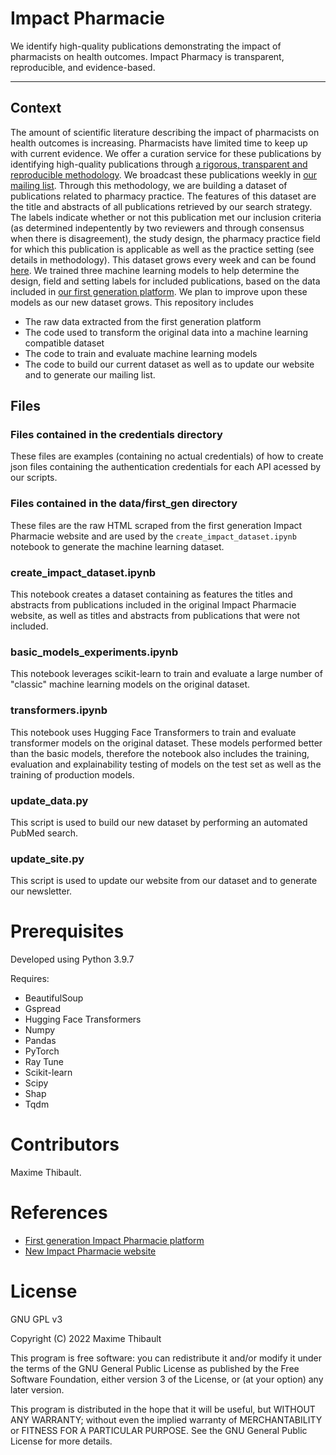 # Impact Pharmacie

We identify high-quality publications demonstrating the impact of pharmacists on health outcomes. Impact Pharmacy is transparent, reproducible, and evidence-based.

---

## Context

The amount of scientific literature describing the impact of pharmacists on health outcomes is increasing. Pharmacists have limited time to keep up with current evidence. We offer a curation service for these publications by identifying high-quality publications through [a rigorous, transparent and reproducible methodology](https://impactpharmacie.net/methodology/). We broadcast these publications weekly in [our mailing list](https://impactpharmacy.net). Through this methodology, we are building a dataset of publications related to pharmacy practice. The features of this dataset are the title and abstracts of all publications retrieved by our search strategy. The labels indicate whether or not this publication met our inclusion criteria (as determined indepentently by two reviewers and through consensus when there is disagreement), the study design, the pharmacy practice field for which this publication is applicable as well as the practice setting (see details in methodology). This dataset grows every week and can be found [here](https://docs.google.com/spreadsheets/d/1Zm_Wx19BhAf-d3MM18hbxyc8us_Irrsloy_YP_5g-Ao/edit?usp=sharing). We trained three machine learning models to help determine the design, field and setting labels for included publications, based on the data included in [our first generation platform](http://impactpharmacie.org). We plan to improve upon these models as our new dataset grows. This repository includes 

- The raw data extracted from the first generation platform
- The code used to transform the original data into a machine learning compatible dataset
- The code to train and evaluate machine learning models
- The code to build our current dataset as well as to update our website and to generate our mailing list.

## Files

### Files contained in the credentials directory

These files are examples (containing no actual credentials) of how to create json files containing the authentication credentials for each API acessed by our scripts.

### Files contained in the data/first_gen directory

These files are the raw HTML scraped from the first generation Impact Pharmacie website and are used by the `create_impact_dataset.ipynb` notebook to generate the machine learning dataset.

### create_impact_dataset.ipynb

This notebook creates a dataset containing as features the titles and abstracts from publications included in the original Impact Pharmacie website, as well as titles and abstracts from publications that were not included.

### basic_models_experiments.ipynb

This notebook leverages scikit-learn to train and evaluate a large number of "classic" machine learning models on the original dataset.

### transformers.ipynb

This notebook uses Hugging Face Transformers to train and evaluate transformer models on the original dataset. These models performed better than the basic models, therefore the notebook also includes the training, evaluation and explainability testing of models on the test set as well as the training of production models.

### update_data.py

This script is used to build our new dataset by performing an automated PubMed search.

### update_site.py

This script is used to update our website from our dataset and to generate our newsletter.

# Prerequisites

Developed using Python 3.9.7

Requires:

- BeautifulSoup
- Gspread
- Hugging Face Transformers
- Numpy
- Pandas
- PyTorch
- Ray Tune
- Scikit-learn
- Scipy
- Shap
- Tqdm


# Contributors

Maxime Thibault.

# References

- [First generation Impact Pharmacie platform](http://impactpharmacie.org)
- [New Impact Pharmacie website](https://impactpharmacie.net)

# License

GNU GPL v3

Copyright (C) 2022 Maxime Thibault

This program is free software: you can redistribute it and/or modify
it under the terms of the GNU General Public License as published by
the Free Software Foundation, either version 3 of the License, or
(at your option) any later version.

This program is distributed in the hope that it will be useful,
but WITHOUT ANY WARRANTY; without even the implied warranty of
MERCHANTABILITY or FITNESS FOR A PARTICULAR PURPOSE.  See the
GNU General Public License for more details.
